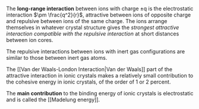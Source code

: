 The **long-range interaction** between ions with charge ±q is the electrostatic interaction $\pm \frac{q^2}{r}$, attractive between ions of opposite charge and repulsive between ions of the same charge.
The ions arrange themselves in whatever crystal structure gives the *strongest attractive interaction compatible with the repulsive interaction* at short distances between ion cores.

The repulsive interactions between ions with inert gas configurations are similar to those between inert gas atoms.

The [[Van der Waals-London Interaction|Van der Waals]] part of the attractive interaction in ionic crystals makes a relatively small contribution to the cohesive energy in ionic crystals, of the order of 1 or 2 percent. 

The **main contribution** to the binding energy of ionic crystals is electrostatic and is called the [[Madelung energy]].